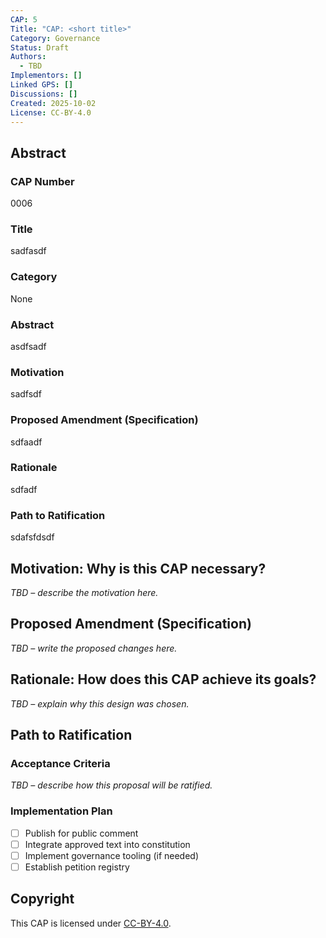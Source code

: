 ```yaml
---
CAP: 5
Title: "CAP: <short title>"
Category: Governance
Status: Draft
Authors:
  - TBD
Implementors: []
Linked GPS: []
Discussions: []
Created: 2025-10-02
License: CC-BY-4.0
---
```


## Abstract

### CAP Number

0006

### Title

sadfasdf

### Category

None

### Abstract

asdfsadf

### Motivation

sadfsdf

### Proposed Amendment (Specification)

sdfaadf

### Rationale

sdfadf

### Path to Ratification

sdafsfdsdf

## Motivation: Why is this CAP necessary?

_TBD – describe the motivation here._

## Proposed Amendment (Specification)

_TBD – write the proposed changes here._

## Rationale: How does this CAP achieve its goals?

_TBD – explain why this design was chosen._

## Path to Ratification

### Acceptance Criteria

_TBD – describe how this proposal will be ratified._

### Implementation Plan

- [ ] Publish for public comment
- [ ] Integrate approved text into constitution
- [ ] Implement governance tooling (if needed)
- [ ] Establish petition registry

## Copyright

This CAP is licensed under [CC-BY-4.0](https://creativecommons.org/licenses/by/4.0/legalcode).
